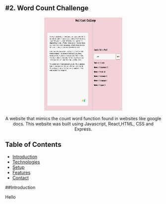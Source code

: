 <h2>#2. Word Count Challenge</h2>
<p align="center"><img src="/public/images/website.png "alt="website image"  width="50%" height="300vh"></p>


<p align="center">A website that mimics the count word function found in websites like google docs. This website was built using Javascript, React,HTML, CSS and Express.</p>

## Table of Contents
* [Introduction](#introduction)
* [Technologies](#technologies)
* [Setup](#setup)
* [Features](#features)
* [Contact](#contact)

##Introduction
<p>Hello</p>



